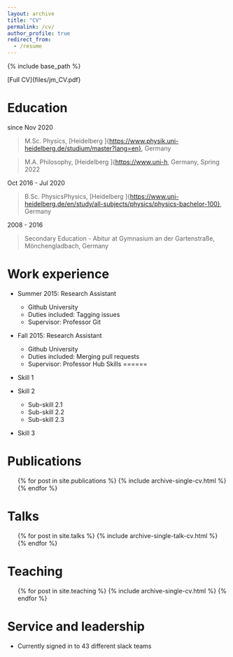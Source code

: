 ```yaml
---
layout: archive
title: "CV"
permalink: /cv/
author_profile: true
redirect_from:
  - /resume
---
```


{% include base_path %}

[Full CV]{files/jm_CV.pdf}

Education
======
since Nov 2020

> M.Sc. Physics, [Heidelberg ]{https://www.physik.uni-heidelberg.de/studium/master?lang=en}, Germany

>M.A. Philosophy, [Heidelberg ]{https://www.uni-h, Germany, Spring 2022

Oct 2016 - Jul 2020

> B.Sc. PhysicsPhysics, [Heidelberg ]{https://www.uni-heidelberg.de/en/study/all-subjects/physics/physics-bachelor-100}, Germany

2008 - 2016

> Secondary Education - Abitur at Gymnasium an der Gartenstraße, Mönchengladbach, Germany

Work experience
======
* Summer 2015: Research Assistant
  * Github University
  * Duties included: Tagging issues
  * Supervisor: Professor Git

* Fall 2015: Research Assistant
  * Github University
  * Duties included: Merging pull requests
  * Supervisor: Professor Hub
Skills
======
* Skill 1
* Skill 2
  * Sub-skill 2.1
  * Sub-skill 2.2
  * Sub-skill 2.3
* Skill 3

Publications
======
  <ul>{% for post in site.publications %}
    {% include archive-single-cv.html %}
  {% endfor %}</ul>

Talks
======
  <ul>{% for post in site.talks %}
    {% include archive-single-talk-cv.html %}
  {% endfor %}</ul>

Teaching
======
  <ul>{% for post in site.teaching %}
    {% include archive-single-cv.html %}
  {% endfor %}</ul>

Service and leadership
======
* Currently signed in to 43 different slack teams
